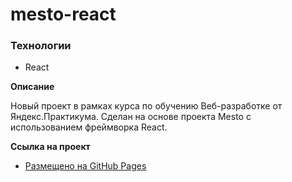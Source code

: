 # mesto-react

### Технологии

- React

**Описание**

Новый проект в рамках курса по обучению Веб-разработке от Яндекс.Практикума.
Сделан на основе проекта Mesto с использованием фреймворка React.

**Ссылка на проект**

- [Размещено на GitHub Pages](https://vladislavkondratjev.github.io/mesto-react/)
